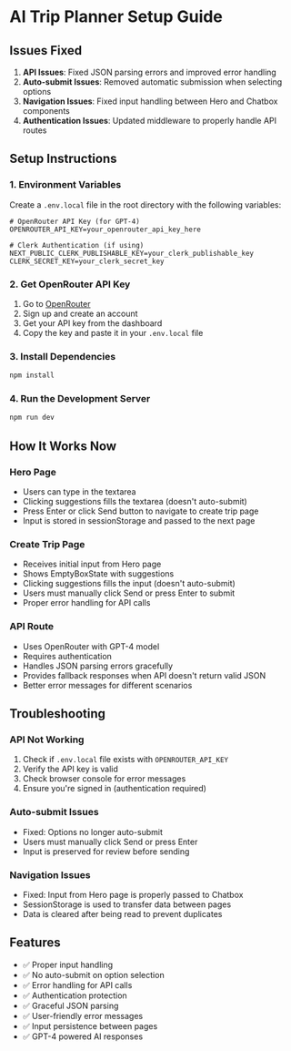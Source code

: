 # AI Trip Planner Setup Guide

## Issues Fixed

1. **API Issues**: Fixed JSON parsing errors and improved error handling
2. **Auto-submit Issues**: Removed automatic submission when selecting options
3. **Navigation Issues**: Fixed input handling between Hero and Chatbox components
4. **Authentication Issues**: Updated middleware to properly handle API routes

## Setup Instructions

### 1. Environment Variables

Create a `.env.local` file in the root directory with the following variables:

```env
# OpenRouter API Key (for GPT-4)
OPENROUTER_API_KEY=your_openrouter_api_key_here

# Clerk Authentication (if using)
NEXT_PUBLIC_CLERK_PUBLISHABLE_KEY=your_clerk_publishable_key
CLERK_SECRET_KEY=your_clerk_secret_key
```

### 2. Get OpenRouter API Key

1. Go to [OpenRouter](https://openrouter.ai/)
2. Sign up and create an account
3. Get your API key from the dashboard
4. Copy the key and paste it in your `.env.local` file

### 3. Install Dependencies

```bash
npm install
```

### 4. Run the Development Server

```bash
npm run dev
```

## How It Works Now

### Hero Page

- Users can type in the textarea
- Clicking suggestions fills the textarea (doesn't auto-submit)
- Press Enter or click Send button to navigate to create trip page
- Input is stored in sessionStorage and passed to the next page

### Create Trip Page

- Receives initial input from Hero page
- Shows EmptyBoxState with suggestions
- Clicking suggestions fills the input (doesn't auto-submit)
- Users must manually click Send or press Enter to submit
- Proper error handling for API calls

### API Route

- Uses OpenRouter with GPT-4 model
- Requires authentication
- Handles JSON parsing errors gracefully
- Provides fallback responses when API doesn't return valid JSON
- Better error messages for different scenarios

## Troubleshooting

### API Not Working

1. Check if `.env.local` file exists with `OPENROUTER_API_KEY`
2. Verify the API key is valid
3. Check browser console for error messages
4. Ensure you're signed in (authentication required)

### Auto-submit Issues

- Fixed: Options no longer auto-submit
- Users must manually click Send or press Enter
- Input is preserved for review before sending

### Navigation Issues

- Fixed: Input from Hero page is properly passed to Chatbox
- SessionStorage is used to transfer data between pages
- Data is cleared after being read to prevent duplicates

## Features

- ✅ Proper input handling
- ✅ No auto-submit on option selection
- ✅ Error handling for API calls
- ✅ Authentication protection
- ✅ Graceful JSON parsing
- ✅ User-friendly error messages
- ✅ Input persistence between pages
- ✅ GPT-4 powered AI responses
